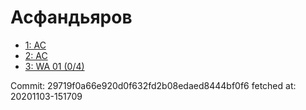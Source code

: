 # Асфандьяров
- [1: AC](1.md)
- [2: AC](2.md)
- [3: WA 01 (0/4)](3.md)

Commit: 29719f0a66e920d0f632fd2b08edaed8444bf0f6
 fetched at: 20201103-151709
